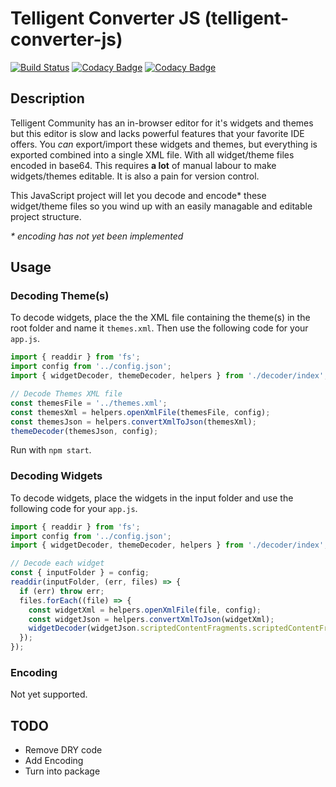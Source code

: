 # Telligent Converter JS (telligent-converter-js)

[![Build Status](https://api.travis-ci.org/Jasperrr91/telligent-converter-js.svg?branch=master)](https://travis-ci.org/Jasperrr91/telligent-converter-js) [![Codacy Badge](https://api.codacy.com/project/badge/Grade/4039bbc7f8334fe6b237baea0c538cd4)](https://www.codacy.com/manual/jasper_3/telligent-converter-js?utm_source=github.com&amp;utm_medium=referral&amp;utm_content=Jasperrr91/telligent-widget-converter-js&amp;utm_campaign=Badge_Grade) [![Codacy Badge](https://api.codacy.com/project/badge/Coverage/4039bbc7f8334fe6b237baea0c538cd4)](https://www.codacy.com/manual/jasper_3/telligent-converter-js?utm_source=github.com&utm_medium=referral&utm_content=Jasperrr91/telligent-widget-converter-js&utm_campaign=Badge_Coverage)

## Description
Telligent Community has an in-browser editor for it's widgets and themes but this editor is slow and lacks powerful features that your favorite IDE offers. You *can* export/import these widgets and themes, but everything is exported combined into a single XML file. With all widget/theme files encoded in base64. This requires **a lot** of manual labour to make widgets/themes editable. It is also a pain for version control.

This JavaScript project will let you decode and encode* these widget/theme files so you wind up with an easily managable and editable project structure.

_* encoding has not yet been implemented_

## Usage
### Decoding Theme(s)
To decode widgets, place the the XML file containing the theme(s) in the root folder and name it `themes.xml`. Then use the following code for your `app.js`.
```javascript
import { readdir } from 'fs';
import config from '../config.json';
import { widgetDecoder, themeDecoder, helpers } from './decoder/index';

// Decode Themes XML file
const themesFile = '../themes.xml';
const themesXml = helpers.openXmlFile(themesFile, config);
const themesJson = helpers.convertXmlToJson(themesXml);
themeDecoder(themesJson, config);
```

Run with `npm start`.

### Decoding Widgets
To decode widgets, place the widgets in the input folder and use the following code for your `app.js`.
```javascript
import { readdir } from 'fs';
import config from '../config.json';
import { widgetDecoder, themeDecoder, helpers } from './decoder/index';

// Decode each widget
const { inputFolder } = config;
readdir(inputFolder, (err, files) => {
  if (err) throw err;
  files.forEach((file) => {
    const widgetXml = helpers.openXmlFile(file, config);
    const widgetJson = helpers.convertXmlToJson(widgetXml);
    widgetDecoder(widgetJson.scriptedContentFragments.scriptedContentFragment, config);
  });
});
```

### Encoding
Not yet supported.

## TODO
  - Remove DRY code
  - Add Encoding
  - Turn into package